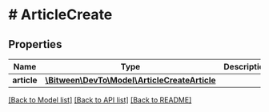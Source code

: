 # # ArticleCreate

## Properties

Name | Type | Description | Notes
------------ | ------------- | ------------- | -------------
**article** | [**\Bitween\DevTo\Model\ArticleCreateArticle**](ArticleCreateArticle.md) |  | [optional]

[[Back to Model list]](../../README.md#models) [[Back to API list]](../../README.md#endpoints) [[Back to README]](../../README.md)
